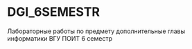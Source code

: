 # DGI_6SEMESTR
Лабораторные работы по предмету дополнительные главы  информатики ВГУ ПОИТ 6 семестр
